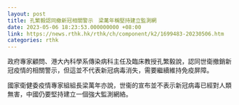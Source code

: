 ```yaml
---
layout: post
title: 孔繁毅認同撤新冠相關警示　梁萬年稱堅持建立監測網
date: 2023-05-06 18:23:53.000000000 +08:00
link: https://news.rthk.hk/rthk/ch/component/k2/1699483-20230506.htm
categories: rthk
---
```


政府專家顧問、港大內科學系傳染病科主任及臨床教授孔繁毅說，認同世衛撤銷新冠疫情的相關警示，但這並不代表新冠病毒消失，需要繼續維持免疫屏障。

國家衛健委疫情專家組組長梁萬年亦說，世衞的宣布並不表示新冠病毒已經對人類無害，中國仍要堅持建立一個強大監測網絡。
